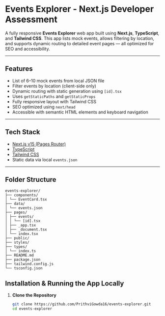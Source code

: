 #  Events Explorer - Next.js Developer Assessment

A fully responsive **Events Explorer** web app built using **Next.js**, **TypeScript**, and **Tailwind CSS**. This app lists mock events, allows filtering by location, and supports dynamic routing to detailed event pages — all optimized for SEO and accessibility.

---

##  Features

-  List of 6–10 mock events from local JSON file
-  Filter events by location (client-side only)
-  Dynamic routing with static generation using `[id].tsx`
-  Uses `getStaticPaths` and `getStaticProps`
-  Fully responsive layout with Tailwind CSS
-  SEO optimized using `next/head`
-  Accessible with semantic HTML elements and keyboard navigation

---

##  Tech Stack

- [Next.js v15 (Pages Router)](https://nextjs.org/)
- [TypeScript](https://www.typescriptlang.org/)
- [Tailwind CSS](https://tailwindcss.com/)
- Static data via local `events.json`

---

##  Folder Structure

    events-explorer/
    ├── components/
    │ └── EventCard.tsx
    ├── data/
    │ └── events.json
    ├── pages/
    │ ├── events/
    │ │ └── [id].tsx
    │ ├── _app.tsx
    │ ├── _document.tsx
    │ └── index.tsx
    ├── public/
    ├── styles/
    ├── types/
    │ └── index.ts
    ├── README.md
    ├── package.json
    ├── tailwind.config.js
    └── tsconfig.json

##  Installation & Running the App Locally

1. **Clone the Repository**
   ```bash
   git clone https://github.com/PrithviGowda16/events-explorer.git
   cd events-explorer
